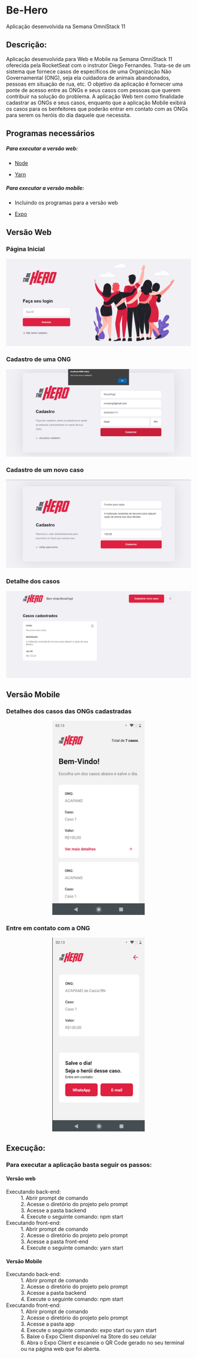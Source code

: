 # Be-Hero
Aplicação desenvolvida na Semana OmniStack 11


## Descrição:

Aplicação desenvolvida para Web e Mobile na Semana OmniStack 11 oferecida pela RocketSeat com o instrutor Diego Fernandes. 
Trata-se de um sistema que fornece casos de específicos de uma Organização Não Governamental (ONG), seja ela cuidadora de animais abandonados,
pessoas em situação de rua, etc. O objetivo da aplicação é fornecer uma ponte de acesso entre as ONGs e seus casos com pessoas que querem
contribuir na solução do problema. A aplicação Web tem como finalidade cadastrar as ONGs e seus casos, enquanto que a aplicação Mobile
exibirá os casos para os benfeitores que poderão entrar em contato com as ONGs para serem os heróis do dia daquele que necessita.

## Programas necessários
##### Para executar a versão web:
  
  - [Node](https://nodejs.org/en/download/)
  + [Yarn](https://classic.yarnpkg.com/pt-BR/docs/install/#windows-stable)
  
##### Para executar a versão mobile:
  
  + Incluindo os programas para a versão web
  - [Expo](https://docs.expo.io/versions/v37.0.0/get-started/installation/)
  
## Versão Web

### Página Inicial

![Página Inicial][logo]

[logo]: https://github.com/arthurmdros/Be-Hero/blob/master/index.png "Index"

### Cadastro de uma ONG

![Cadastro de Ong][logo1]

[logo1]: https://github.com/arthurmdros/Be-Hero/blob/master/register.png "Register"

### Cadastro de um novo caso

![Cadastro de um novo caso][logo2]

[logo2]: https://github.com/arthurmdros/Be-Hero/blob/master/newIncident.png "NewIncident"

### Detalhe dos casos

![Detalhe de um caso][logo3]

[logo3]: https://github.com/arthurmdros/Be-Hero/blob/master/detail.png "Detail"

## Versão Mobile

### Detalhes dos casos das ONGs cadastradas

<p align="center">
  <img src="https://github.com/arthurmdros/Be-Hero/blob/master/mobileIndex.png">
</p>

### Entre em contato com a ONG

<p align="center">
  <img src="https://github.com/arthurmdros/Be-Hero/blob/master/mobileDetail.png">
</p>

## Execução:

### Para executar a aplicação basta seguir os passos:

#### Versão web
<dl>
  <dt>Executando back-end:</dt>
  <dd>1. Abrir prompt de comando</dd>
  <dd>2. Acesse o diretório do projeto pelo prompt</dd>
  <dd>3. Acesse a pasta backend</dd>
  <dd>4. Execute o seguinte comando: npm start</dd>


  <dt>Executando front-end:</dt>
  <dd>1. Abrir prompt de comando</dd>
  <dd>2. Acesse o diretório do projeto pelo prompt</dd>
  <dd>3. Acesse a pasta front-end</dd>
  <dd>4. Execute o seguinte comando: yarn start</dd>
</dl>

#### Versão Mobile

<dl>
  <dt>Executando back-end:</dt>
  <dd>1. Abrir prompt de comando</dd>
  <dd>2. Acesse o diretório do projeto pelo prompt</dd>
  <dd>3. Acesse a pasta backend</dd>
  <dd>4. Execute o seguinte comando: npm start</dd>


  <dt>Executando front-end:</dt>
  <dd>1. Abrir prompt de comando</dd>
  <dd>2. Acesse o diretório do projeto pelo prompt</dd>
  <dd>3. Acesse a pasta app</dd>
  <dd>4. Execute o seguinte comando: expo start ou  yarn start</dd>
  <dd>5. Baixe o Expo Client disponível na Store do seu celular</dd>
  <dd>6. Abra o Expo Client e escaneie o QR Code gerado no seu terminal ou na página web que foi aberta.</dd>
</dl>
